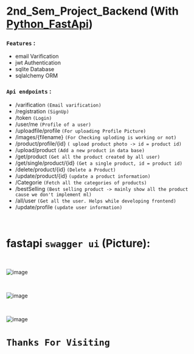 # 2nd_Sem_Project_Backend (With [Python_FastApi](https://fastapi.tiangolo.com/))

###  `Features` :
- email Varification
- jwt Authentication
- sqlite Database
- sqlalchemy ORM

### `Api endpoints` :
-  /varification `(Email varification)`
- /registration `(SignUp)`
- /token `(Login)`
- /user/me `(Profile of a user)`
- /uploadfile/profile `(For uploading Profile Picture)`
- /images/{filename} `(For Checking uploding is working or not)`
- /product/profile/{id} `( upload product photo -> id = product id)`
- /upload/product  `(Add a new product in data base)`
- /get/product `(Get all the product created by all user)`
- /get/single/product/{id} `(Get a single product, id = product id)`
- /delete/product/{id} `(Delete a Product)`
- /update/product/{id} `(update a product information)`
- /Categorie `(Fetch all the categories of products)`
- /bestSelling `(Best selling product -> mainly show all the product cause we don't implement ml)`
- /all/user `(Get all the user. Helps while developing frontend)`
- /update/profile `(update user information)`
  
<br>

# fastapi  `swagger ui`  (Picture):

<br> 

![image](https://github.com/yasin-arafat-05/2nd_Sem_Project_Backend/assets/142558156/eec4a7dc-dc6c-4c87-a52c-e0d6e2aa0d57)

<br>

![image](https://github.com/yasin-arafat-05/2nd_Sem_Project_Backend/assets/142558156/e595df0c-63b1-47ab-a07a-7bde2df169d1)

<br>

![image](https://github.com/yasin-arafat-05/2nd_Sem_Project_Backend/assets/142558156/b197354e-5041-470e-8273-82998674ec89)

# `Thanks For Visiting`

